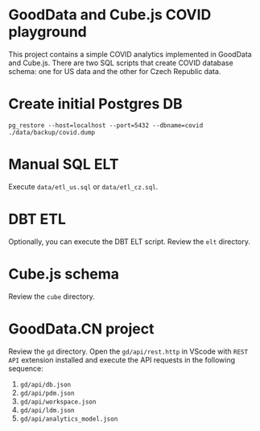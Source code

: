 # GoodData and Cube.js COVID playground
This project contains a simple COVID analytics implemented in GoodData and Cube.js. 
There are two SQL scripts that create COVID database schema: one for US data and the other for Czech Republic data.

# Create initial Postgres DB
```shell
pg_restore --host=localhost --port=5432 --dbname=covid ./data/backup/covid.dump
```

# Manual SQL ELT
Execute `data/etl_us.sql` or `data/etl_cz.sql`.

# DBT ETL 
Optionally, you can execute the DBT ELT script. Review the `elt` directory.

# Cube.js schema
Review the `cube` directory.

# GoodData.CN project
Review the `gd` directory. Open the `gd/api/rest.http` in VScode with `REST API` extension installed and execute the API requests in the following sequence:

1. `gd/api/db.json`
2. `gd/api/pdm.json`
3. `gd/api/workspace.json`
4. `gd/api/ldm.json`
5. `gd/api/analytics_model.json`
